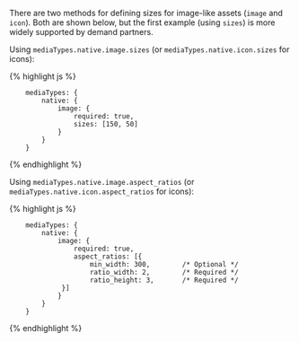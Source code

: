 There are two methods for defining sizes for image-like assets (`image` and `icon`).  Both are shown below, but the first example (using `sizes`) is more widely supported by demand partners.

Using `mediaTypes.native.image.sizes` (or `mediaTypes.native.icon.sizes` for icons):

{% highlight js %}

        mediaTypes: {
            native: {
                image: {
                    required: true,
                    sizes: [150, 50]
                }
            }
        }

{% endhighlight %}

Using `mediaTypes.native.image.aspect_ratios` (or `mediaTypes.native.icon.aspect_ratios` for icons):

{% highlight js %}

        mediaTypes: {
            native: {
                image: {
                    required: true,
                    aspect_ratios: [{
                        min_width: 300,        /* Optional */
                        ratio_width: 2,        /* Required */
                        ratio_height: 3,       /* Required */
                 }]
                }
            }
        }

{% endhighlight %}
